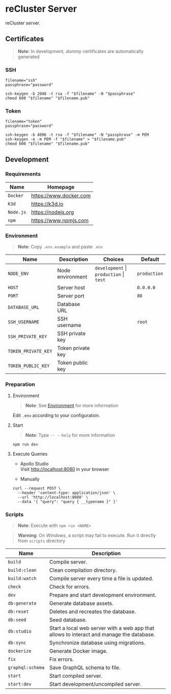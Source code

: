 # reCluster Server

reCluster server.

## Certificates

> **Note**: In development, _dummy_ certificates are automatically generated

### SSH

```console
filename="ssh"
passphrase="password"

ssh-keygen -b 2048 -t rsa -f "$filename" -N "$passphrase"
chmod 600 "$filename" "$filename.pub"
```

### Token

```console
filename="token"
passphrase="password"

ssh-keygen -b 4096 -t rsa -f "$filename" -N "passphrase" -m PEM
ssh-keygen -e -m PEM -f "$filename" > "$filename.pub"
chmod 600 "$filename" "$filename.pub"
```

## Development

### Requirements

| **Name**  | **Homepage**             |
| --------- | ------------------------ |
| `Docker`  | <https://www.docker.com> |
| `K3d`     | <https://k3d.io>         |
| `Node.js` | <https://nodejs.org>     |
| `npm`     | <https://www.npmjs.com>  |

### Environment

> **Note**: Copy `.env.example` and paste `.env`

| **Name**            | **Description**   | **Choices**                             | **Default**  |
| ------------------- | ----------------- | --------------------------------------- | ------------ |
| `NODE_ENV`          | Node environment  | `development` \| `production` \| `test` | `production` |
| `HOST`              | Server host       |                                         | `0.0.0.0`    |
| `PORT`              | Server port       |                                         | `80`         |
| `DATABASE_URL`      | Database URL      |                                         |              |
| `SSH_USERNAME`      | SSH username      |                                         | `root`       |
| `SSH_PRIVATE_KEY`   | SSH private key   |                                         |              |
| `TOKEN_PRIVATE_KEY` | Token private key |                                         |              |
| `TOKEN_PUBLIC_KEY`  | Token public key  |                                         |              |

### Preparation

1. Environment

   > **Note**: See [Environment](#environment) for more information

   Edit `.env` according to your configuration.

1. Start

   > **Note**: Type `-- --help` for more information

   ```console
   npm run dev
   ```

1. Execute Queries

   - Apollo Studio \
     Visit <http://localhost:8080> in your browser

   - Manually

   ```console
   curl --request POST \
     --header 'content-type: application/json' \
     --url 'http://localhost:8080' \
     --data '{ "query": "query { __typename }" }'
   ```

### Scripts

> **Note**: Execute with `npm run <NAME>`

> **Warning**: On _Windows_, a script may fail to execute. Run it directly from `scripts` directory

| **Name**         | **Description**                                                                          |
| ---------------- | ---------------------------------------------------------------------------------------- |
| `build`          | Compile server.                                                                          |
| `build:clean`    | Clean compilation directory.                                                             |
| `build:watch`    | Compile server every time a file is updated.                                             |
| `check`          | Check for errors.                                                                        |
| `dev`            | Prepare and start development environment.                                               |
| `db:generate`    | Generate database assets.                                                                |
| `db:reset`       | Deletes and recreates the database.                                                      |
| `db:seed`        | Seed database.                                                                           |
| `db:studio`      | Start a local web server with a web app that allows to interact and manage the database. |
| `db:sync`        | Synchronize database using migrations.                                                   |
| `dockerize`      | Generate Docker image.                                                                   |
| `fix`            | Fix errors.                                                                              |
| `graphql:schema` | Save GraphQL schema to file.                                                             |
| `start`          | Start compiled server.                                                                   |
| `start:dev`      | Start development/uncompiled server.                                                     |
